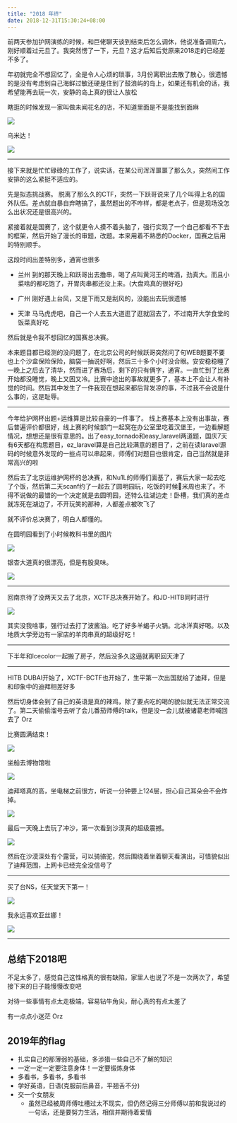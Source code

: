 ```yaml
---
title: "2018 年终"
date: 2018-12-31T15:30:24+08:00
---
```


前两天参加护网演练的时候，和巨佬聊天谈到结束后怎么调休，他说准备调周六，刚好顺着过元旦了。我突然愣了一下，元旦？这才后知后觉原来2018走的已经差不多了。

年初就完全不想回忆了，全是令人心烦的琐事，3月份离职出去散了散心，很遗憾的是没有考虑到自己海鲜过敏还硬是住到了鼓浪屿的岛上，如果还有机会的话，我希望能再去玩一次，安静的岛上真的很让人放松


瞎逛的时候发现一家叫做未闻花名的店，不知道里面是不是能找到面麻

![](/img/2018-final/20181231222930.jpg?imageMogr2/auto-orient)

乌米达！

![](/img/2018-final/20181231223028.jpg?imageMogr2/auto-orient)

---

接下来就是忙忙碌碌的工作了，说实话，在某公司浑浑噩噩了那么久，突然间工作安排的这么紧挺不适应的。

先是拟态挑战赛。 脱离了那么久的CTF，突然一下跃哥说来了几个叫得上名的国外队伍。差点就自暴自弃瞎搞了，虽然题出的不咋样，都是老点子，但是现场没怎么出状况还是很高兴的。

紧接着就是国赛了，这个就更令人摸不着头脑了，强行实现了一个自己都看不下去的框架，然后开始了漫长的审题，改题。本来用着不熟悉的Docker，国赛之后用的特别顺手。

这段时间出差特别多，通宵也很多

- 兰州 到的那天晚上和跃哥出去撸串，喝了点叫黄河王的啤酒，劲真大。而且小菜啥的都吃饱了，开胃肉串都还没上来。(大盘鸡真的很好吃)

- 广州 刚好遇上台风，又是下雨又是刮风的，没能出去玩很遗憾

- 天津 马马虎虎吧，自己一个人去五大道逛了逛就回去了，不过南开大学食堂的饭菜真好吃

然后就是令我不想回忆的国赛总决赛。 

本来题目都已经测的没问题了，在北京公司的时候跃哥突然问了句WEB题要不要也上个沙盒保险保险，脑袋一抽说好啊，然后三十多个小时没合眼。安安稳稳睡了一晚上之后去了清华，然而进了赛场后，剩下的只有俩字，通宵。一直忙到了比赛开始都没睡觉，晚上又困又冷。比赛中途出的事故就更多了，基本上不会让人有补觉的时间。然后其中发生了一件我现在想起来都后背发凉的事，不过我不会说是什么事的，这是耻辱。

---

今年给护网杯出题+运维算是比较自豪的一件事了。 线上赛基本上没有出事故，赛后普遍评价都很好，线上赛的时候部门一起窝在办公室里吃着汉堡王，一边看解题情况，想想还是很有意思的。出了easy_tornado和easy_laravel两道题，国庆7天有6天都在构思题目，ez_laravel算是自己比较满意的题目了，之前在读laravel源码的时候意外发现的一些点可以串起来，师傅们对题目也很肯定，自己当然就是非常高兴的啦

然后去了北京运维护网杯的总决赛，和Nu1L的师傅们面基了，赛后大家一起去吃了个饭，然后第二天scanf约了一起去了圆明园玩，吃饭的时候🐔米周也来了。不得不说做的最错的一个决定就是去圆明园，还特么往湖边走！卧槽，我们真的差点就冻死在湖边了，不开玩笑的那种，人都差点被吹飞了

就不评价总决赛了，明白人都懂的。

在圆明园看到了小时候教科书里的图片

![](/img/2018-final/20181231231050.jpg?imageMogr2/auto-orient)

银杏大道真的很漂亮，但是有股臭味。

![](/img/2018-final/20181231231142.jpg?imageMogr2/auto-orient)

---

回南京待了没两天又去了北京，XCTF总决赛开始了。和JD-HITB同时进行

![](/img/2018-final/20181231223458.jpg?imageMogr2/auto-orient)

其实没我啥事，强行过去打了波酱油。吃了好多羊蝎子火锅。北冰洋真好喝。以及地质大学旁边有一家店的羊肉串真的超级好吃！

---

下半年和Icecolor一起搬了房子，然后没多久这逼就离职回天津了

---
HITB DUBAI开始了，XCTF-BCTF也开始了，生平第一次出国就给了迪拜，但是和印象中的迪拜相差好多

然后切身体会到了自己的英语是真的辣鸡，除了要点吃的喝的貌似就无法正常交流了。第二天偷偷溜号去听了会儿番茄师傅的talk，但是没一会儿就被诸葛老师喊回去了 Orz

比赛圆满结束！

![](/img/2018-final/20181231231602.jpg?imageMogr2/auto-orient)

坐船去博物馆啦

![](/img/2018-final/20181231231612.jpg?imageMogr2/auto-orient)

迪拜塔真的高，坐电梯之前很方，听说一分钟要上124层，担心自己耳朵会不会炸掉。

![](/img/2018-final/20181231231634.jpg?imageMogr2/auto-orient)

最后一天晚上去玩了冲沙，第一次看到沙漠真的超级震撼。

![](/img/2018-final/20181231231645.jpg?imageMogr2/auto-orient)

然后在沙漠深处有个露营，可以骑骆驼，然后围绕着坐着聊天看演出，可惜貌似出了迪拜范围，上网卡已经完全没信号了

---

买了台NS，任天堂天下第一！

![](/img/2018-final/20181231223318.jpg?imageMogr2/auto-orient)

我永远喜欢亚丝娜！

![](/img/2018-final/20181231233717.jpg?imageMogr2/auto-orient)

---

## 总结下2018吧

不足太多了，感觉自己这性格真的很有缺陷，家里人也说了不是一次两次了，希望接下来的日子能慢慢改变吧

对待一些事情有点太走极端，容易钻牛角尖，耐心真的有点太差了

有一点点小迷茫 Orz

## 2019年的flag

- 扎实自己的那薄弱的基础，多涉猎一些自己不了解的知识
- 一定一定一定要注意身体！一定要锻炼身体
- 多看书，多看书，多看书
- 学好英语，日语(克服前后鼻音，平翘舌不分)
- 交一个女朋友 
	- 虽然已经被周师傅吐槽过太不现实，但仍然记得三分师傅以前和我说过的一句话，还是要努力生活，相信并期待着爱情